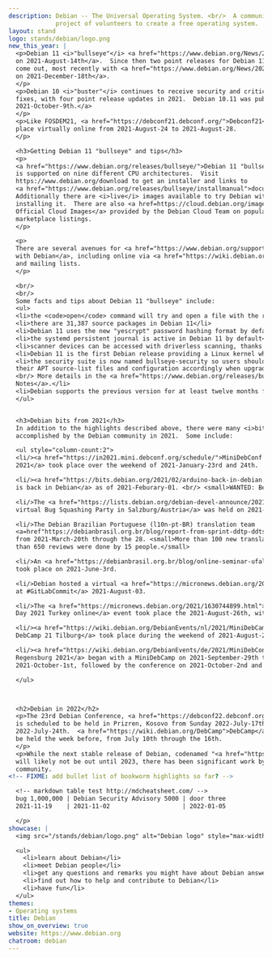 ```yaml
---
description: Debian -- The Universal Operating System. <br/>  A community
             project of volunteers to create a free operating system.
layout: stand
logo: stands/debian/logo.png
new_this_year: |
  <p>Debian 11 <i>"bullseye"</i> <a href="https://www.debian.org/News/2021/20210814">shipped
  on 2021-August-14th</a>.  Since then two point releases for Debian 11 have
  come out, most recently with <a href="https://www.debian.org/News/2021/20211218">11.2
  on 2021-December-18th</a>.
  </p>
  <p>Debian 10 <i>"buster"</i> continues to receive security and critical bug
  fixes, with four point release updates in 2021.  Debian 10.11 was published
  2021-October-9th.</a>
  </p>
  <p>Like FOSDEM21, <a href="https://debconf21.debconf.org/">Debconf21</a> took
  place virtually online from 2021-August-24 to 2021-August-28.
  </p>

  <h3>Getting Debian 11 "bullseye" and tips</h3>
  <p>
  <a href="https://www.debian.org/releases/bullseye/">Debian 11 "bullseye"</a>
  is supported on nine different CPU architectures.  Visit
  https://www.debian.org/download to get an installer and links to
  <a href="https://www.debian.org/releases/bullseye/installmanual">documentation</a>.
  Additionally there are <i>live</i> images available to try Debian without
  installing it.  There are also <a href=https://cloud.debian.org/images/cloud/>Debian
  Official Cloud Images</a> provided by the Debian Cloud Team on popular cloud
  marketplace listings.
  </p>

  <p>
  There are several avenues for <a href="https://www.debian.org/support">support
  with Debian</a>, including online via <a href="https://wiki.debian.org/IRC">IRC</a>
  and mailing lists.
  </p>

  <br/>
  <br/>
  Some facts and tips about Debian 11 "bullseye" include:
  <ul>
  <li>the <code>open</code> command will try and open a file with the right program</li>
  <li>there are 31,387 source packages in Debian 11</li>
  <li>Debian 11 uses the new "yescrypt" password hashing format by default</li>
  <li>the systemd persistent journal is active in Debian 11 by default</li>
  <li>scanner devices can be accessed with driverless scanning, thanks to the new "sane-airscan" package</li>
  <li>Debian 11 is the first Debian release providing a Linux kernel which has support for the exFAT filesystem</li>
  <li>the security suite is now named bullseye-security so users should adapt
  their APT source-list files and configuration accordingly when upgrading.
  <br/> More details in the <a href="https://www.debian.org/releases/bullseye/amd64/release-notes/ch-information.en.html#security-archive">Release
  Notes</a>.</li>
  <li>Debian supports the previous version for at least twelve months following a new release, before it moves to the LTS and eLTS teams for further maintenance</li>
  </ul>


  <h3>Debian bits from 2021</h3>
  In addition to the highlights described above, there were many <i>bits</i>
  accomplished by the Debian community in 2021.  Some include:

  <ul style="column-count:2">
  <li/><a href="https://in2021.mini.debconf.org/schedule/">MiniDebConf India
  2021</a> took place over the weekend of 2021-January-23rd and 24th.

  <li/><a href="https://bits.debian.org/2021/02/arduino-back-in-debian.html">Arduino
  is back in Debian</a> as of 2021-Feburary-01. <br/> <small>WANTED: Beta Testers for Arduino</small>

  <li/>The <a href="https://lists.debian.org/debian-devel-announce/2021/04/msg00010.html">First
  virtual Bug Squashing Party in Salzburg/Austria</a> was held on 2021-April-24th and 25th.

  <li/>The Debian Brazilian Portuguese (l10n-pt-BR) translation team
  <a=href"https://debianbrasil.org.br/blog/report-from-sprint-ddtp-ddtss-by-l10n-pt-br-team/">organised a sprint</a>
  from 2021-March-20th through the 28. <small>More than 100 new translations and more
  than 650 reviews were done by 15 people.</small>

  <li/>An <a href="https://debianbrasil.org.br/blog/online-seminar-ufal/">online seminar at UFAL - Brasil</a>
  took place on 2021-June-3rd.

  <li/>Debian hosted a virtual <a href="https://micronews.debian.org/2021/1628014510.html">booth
  at #GitLabCommit</a> 2021-August-03.

  <li/>The <a href="https://micronews.debian.org/2021/1630744899.html">Debian
  Day 2021 Turkey online</a> event took place the 2021-August-26th, with 57 participants!

  <li/><a href="https://wiki.debian.org/DebianEvents/nl/2021/MiniDebCamp21Tilburg">Mini
  DebCamp 21 Tilburg</a> took place during the weekend of 2021-August-28th and 29th.

  <li/><a href="https://wiki.debian.org/DebianEvents/de/2021/MiniDebConfRegensburg/">MiniDebConf
  Regensburg 2021</a> began with a MiniDebCamp on 2021-September-29th to
  2021-October-1st, followed by the conference on 2021-October-2nd and 3rd.

  </ul>



  <h2>Debian in 2022</h2>
  <p>The 23rd Debian Conference, <a href="https://debconf22.debconf.org/">Debconf22</a>,
  is scheduled to be held in Prizren, Kosovo from Sunday 2022-July-17th through
  2022-July-24th.  <a href="https://wiki.debian.org/DebCamp">DebCamp</a> will
  be held the week before, from July 10th through the 16th.
  </p>
  <p>While the next stable release of Debian, codenamed "<a href="https://www.debian.org/releases/bookworm/">bookworm</a>",
  will likely not be out until 2023, there has been significant work by the
  community.
<!-- FIXME: add bullet list of bookworm highlights so far? -->

  <!-- markdown table test http://mdcheatsheet.com/ -->
  bug 1,000,000 | Debian Security Advisory 5000 | door three
  2021-11-19    | 2021-11-02                    | 2022-01-05

  </p>
showcase: |
  <img src="/stands/debian/logo.png" alt="Debian logo" style="max-width: 50%" />

  <ul>
    <li>learn about Debian</li>
    <li>meet Debian people</li>
    <li>get any questions and remarks you might have about Debian answered by Debian people</li>
    <li>find out how to help and contribute to Debian</li>
    <li>have fun</li>
  </ul>
themes:
- Operating systems
title: Debian
show_on_overview: true
website: https://www.debian.org
chatroom: debian
---
```


